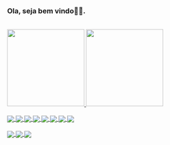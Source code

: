 ### Ola, seja bem vindo👨‍💻.
<div style="display: inline_block"><br>
  <a href="https://github.com/nei0304">
  <img height="180em" src="https://github-readme-stats.vercel.app/api?username=nei0304&theme=blue-green&show_icons=true"/>
  <img height="180em" src="https://github-readme-stats.vercel.app/api/top-langs/?username=nei0304&theme=blue-green"/>
</div>
 
 <div style="display: inline_block"><br>
  <img align="center" src="https://img.shields.io/badge/.NET-5C2D91?style=for-the-badge&logo=.net&logoColor=white">
  <img align="center" src="https://img.shields.io/badge/C%23-239120?style=for-the-badge&logo=c-sharp&logoColor=white">
  <img align="center" src="https://img.shields.io/badge/Delphi-ED8B00?style=for-the-badge&logo=delphi&logoColor=white">
  <img align="center" src="https://img.shields.io/badge/HTML5-E34F26?style=for-the-badge&logo=html5&logoColor=white">
  <img align="center" src="https://img.shields.io/badge/CSS3-1572B6?style=for-the-badge&logo=css3&logoColor=white">
  <img align="center" src="https://img.shields.io/badge/JavaScript-323330?style=for-the-badge&logo=javascript&logoColor=F7DF1E">
  <img align="center" src="https://img.shields.io/badge/Angular-DD0031?style=for-the-badge&logo=angular&logoColor=white">
  <img align="center" src="https://img.shields.io/badge/React-20232A?style=for-the-badge&logo=react&logoColor=61DAFB">
<!--   <img align="center" src="https://img.shields.io/badge/Node.js-43853D?style=for-the-badge&logo=node.js&logoColor=white"> -->
 
</div>
 
<div style="display: inline_block"><br>
 
  <img align="center" src="https://img.shields.io/badge/Microsoft%20SQL%20Server-CC2927?style=for-the-badge&logo=microsoft%20sql%20server&logoColor=white">
  <img align="center" src="https://img.shields.io/badge/MySQL-005C84?style=for-the-badge&logo=mysql&logoColor=white">
  <img align="center" src="https://img.shields.io/badge/Oracle-F80000?style=for-the-badge&logo=Oracle&logoColor=whit">
</div>



